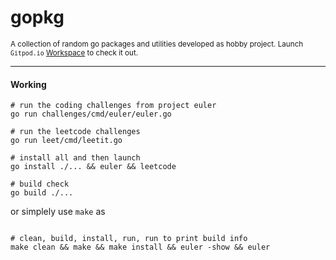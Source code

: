 # gopkg   
<sub>A collection of random go packages and utilities developed as hobby project. Launch `Gitpod.io` [Workspace](https://gitpod.io#https://github.com/mkbblr/gopkg) to check it out.</sub>

---

#### Working

```shell
# run the coding challenges from project euler
go run challenges/cmd/euler/euler.go

# run the leetcode challenges
go run leet/cmd/leetit.go

# install all and then launch 
go install ./... && euler && leetcode

# build check
go build ./...
```

or simplely use `make` as 

```shell

# clean, build, install, run, run to print build info
make clean && make && make install && euler -show && euler

```